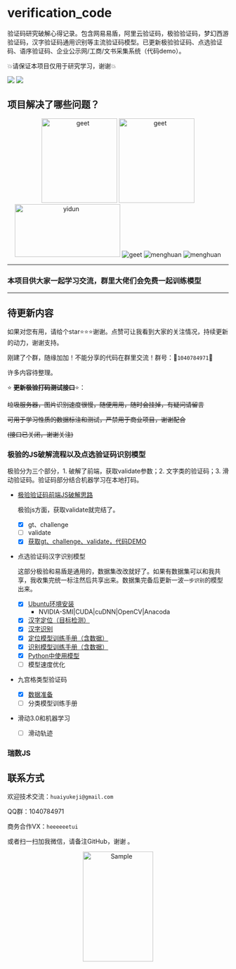 # verification_code
验证码研究破解心得记录。包含网易易盾，阿里云验证码，极验验证码，梦幻西游验证码，汉字验证码通用识别等主流验证码模型。已更新极验验证码、点选验证码、语序验证码、企业公示网/工商/文书采集系统（代码demo）。



:boom:请保证本项目仅用于研究学习，谢谢:boom:



![](https://img.shields.io/badge/Python-%3E%3D3.6-orange?style=social) ![](https://img.shields.io/github/license/huaiyukeji/verification_code) 



## 项目解决了哪些问题？

<p align="center">
	<img src="./media/e697bc6aa912eeb2610998833f209242.jpg" alt="geet" width="172" height="192">
	<img src="./media/geet_demo.jpg" alt="geet" width="172" height="192">
	<img src="./media/yidun_demo.jpg" alt="yidun" width="240" height="120">
	<img src="./media/0b7bbb3595309f7f9123704ef354a52d旅_u65c5.jpg" alt="geet">
	<img src="./media/1590951689.png" alt="menghuan" >
	<img src="./media/阿_1cde28c6abce11eab97c0242ac110002.jpg" alt="menghuan">
</p>



---

### 本项目供大家一起学习交流，群里大佬们会免费一起训练模型

---



## 待更新内容

如果对您有用，请给个star:star::star::star:谢谢。点赞可让我看到大家的关注情况，持续更新的动力，谢谢支持。

刚建了个群，随缘加加！不能分享的代码在群里交流！群号：:rocket:`1040784971`:rocket:

许多内容待整理。

:star: **~~更新极验打码测试接口~~**:star:：

~~垃圾服务器，图片识别速度很慢，随便用用，随时会挂掉，有疑问请留言~~

~~可用于学习性质的数据标注和测试，严禁用于商业项目，谢谢配合~~

~~(接口已关闭，谢谢关注)~~

### 极验的JS破解流程以及点选验证码识别模型

极验分为三个部分，1. 破解了前端，获取validate参数；2. 文字类的验证码；3. 滑动验证码。验证码部分结合机器学习在本地打码。

- [极验验证码前端JS破解思路](./doc/jiyan_gt_challenge.md)

	极验js方面，获取validate就完结了。

  - [x] gt、challenge
  - [ ] validate
  - [x] [获取gt、challenge、validate，代码DEMO](./doc/jiyan_gt_challenge_demo.ipynb)
  
- 点选验证码汉字识别模型

  这部分极验和易盾是通用的，数据集改改就好了。如果有数据集可以和我共享，我收集完统一标注然后共享出来。数据集完备后更新一波`一步识别`的模型出来。

  - [x] [Ubuntu环境安装](./doc/Ubuntu18.04%20install%20darknet%20yolo-v3%7Ccuda%7Ccudnn%7Copencv%7Canaconda.md)
  	- NVIDIA-SMI|CUDA|cuDNN|OpenCV|Anacoda
  - [x] [汉字定位（目标检测）](./hanzi_detection/README.md)
  - [x] [汉字识别](./hanzi_detection/readme_classify.md)
  - [x] [定位模型训练手册（含数据）](./doc/detector_train_handbook.md)
  - [x] [识别模型训练手册（含数据）](./doc/classifier_train_handbook.md)
  - [x] [Python中使用模型](./doc/在Python中使用模型.ipynb)
  - [ ] 模型速度优化
  
- 九宫格类型验证码

  - [x] [数据准备](./doc/九宫格图片验证码训练集.md)
  - [ ] 分类模型训练手册

- 滑动3.0和机器学习

  - [ ] 滑动轨迹

### 瑞数JS




## 联系方式
欢迎技术交流：`huaiyukeji@gmail.com`

QQ群：1040784971

商务合作VX：`heeeeeetui`

或者扫一扫加我微信，请备注GitHub，谢谢 。
<p align="center">
	<img src="./IMG_1766.JPG" alt="Sample"  width="160" height="250">
</p>

